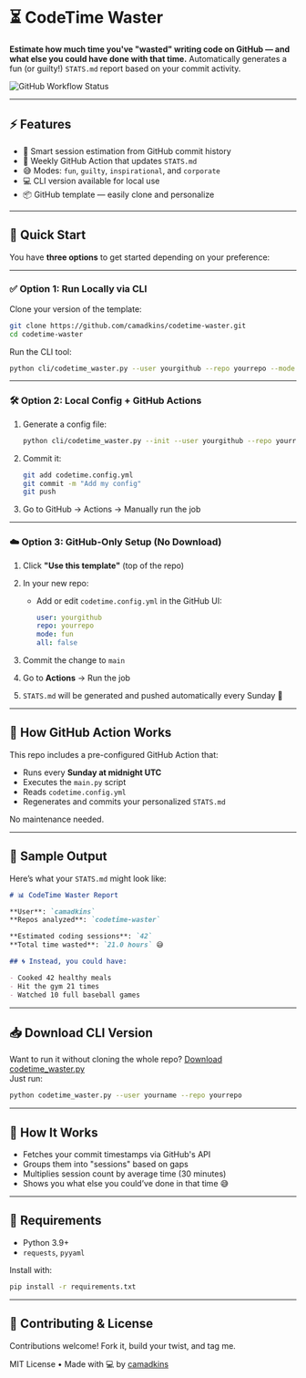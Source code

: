 # ⏳ CodeTime Waster

**Estimate how much time you've "wasted" writing code on GitHub — and what else you could have done with that time.** Automatically generates a fun (or guilty!) `STATS.md` report based on your commit activity.

![GitHub Workflow Status](https://img.shields.io/github/actions/workflow/status/camadkins/codetime-waster/generate-stats.yml?label=GitHub%20Actions&style=flat-square)

---

## ⚡ Features

- 🧠 Smart session estimation from GitHub commit history
- 🔁 Weekly GitHub Action that updates `STATS.md`
- 😅 Modes: `fun`, `guilty`, `inspirational`, and `corporate`
- 💻 CLI version available for local use
- 📦 GitHub template — easily clone and personalize

---

## 🚀 Quick Start

You have **three options** to get started depending on your preference:

---

### ✅ Option 1: Run Locally via CLI

Clone your version of the template:

```bash
git clone https://github.com/camadkins/codetime-waster.git
cd codetime-waster
```

Run the CLI tool:

```bash
python cli/codetime_waster.py --user yourgithub --repo yourrepo --mode fun
```

---

### 🛠 Option 2: Local Config + GitHub Actions

1. Generate a config file:

   ```bash
   python cli/codetime_waster.py --init --user yourgithub --repo yourrepo --mode guilty
   ```

2. Commit it:

   ```bash
   git add codetime.config.yml
   git commit -m "Add my config"
   git push
   ```

3. Go to GitHub → Actions → Manually run the job

---

### ☁️ Option 3: GitHub-Only Setup (No Download)

1. Click **"Use this template"** (top of the repo)
2. In your new repo:
   - Add or edit `codetime.config.yml` in the GitHub UI:

     ```yaml
     user: yourgithub
     repo: yourrepo
     mode: fun
     all: false
     ```

3. Commit the change to `main`
4. Go to **Actions** → Run the job
5. `STATS.md` will be generated and pushed automatically every Sunday 🎉

---

## 🔁 How GitHub Action Works

This repo includes a pre-configured GitHub Action that:

- Runs every **Sunday at midnight UTC**
- Executes the `main.py` script
- Reads `codetime.config.yml`
- Regenerates and commits your personalized `STATS.md`

No maintenance needed.

---

## 📄 Sample Output

Here’s what your `STATS.md` might look like:

```markdown
# 📊 CodeTime Waster Report

**User**: `camadkins`  
**Repos analyzed**: `codetime-waster`

**Estimated coding sessions**: `42`  
**Total time wasted**: `21.0 hours` 😅

## 🌀 Instead, you could have:

- Cooked 42 healthy meals
- Hit the gym 21 times
- Watched 10 full baseball games
```

---

## 📥 Download CLI Version

Want to run it without cloning the whole repo? [Download codetime_waster.py](cli/codetime_waster.py)  
Just run:

```bash
python codetime_waster.py --user yourname --repo yourrepo
```

---

## 🧠 How It Works

- Fetches your commit timestamps via GitHub's API
- Groups them into "sessions" based on gaps
- Multiplies session count by average time (30 minutes)
- Shows you what else you could’ve done in that time 😅

---

## 🧰 Requirements

- Python 3.9+
- `requests`, `pyyaml`

Install with:

```bash
pip install -r requirements.txt
```

---

## 🙌 Contributing & License

Contributions welcome! Fork it, build your twist, and tag me.

MIT License • Made with 💻 by [camadkins](https://github.com/camadkins)
